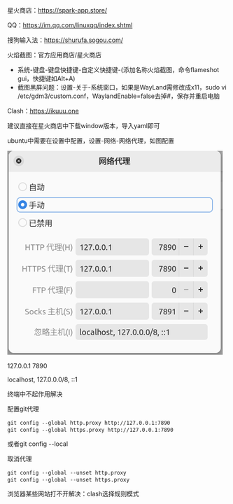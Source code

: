 星火商店：https://spark-app.store/

QQ：https://im.qq.com/linuxqq/index.shtml

搜狗输入法：https://shurufa.sogou.com/

火焰截图：官方应用商店/星火商店

- 系统-键盘-键盘快捷键-自定义快捷键-(添加名称火焰截图，命令flameshot gui，快捷键如Alt+A)
- 截图黑屏问题：设置-关于-系统窗口，如果是WayLand需修改成x11，sudo vi /etc/gdm3/custom.conf，WaylandEnable=false去掉#，保存并重启电脑

Clash：https://ikuuu.one

建议直接在星火商店中下载window版本，导入yaml即可

ubuntu中需要在设置中配置，设置-网络-网络代理，如图配置

![clash](clash_vpn.png)

127.0.0.1 7890

localhost, 127.0.0.0/8, ::1

<a id="linux_terminal">终端中不起作用解决</a>

配置git代理
```shell
git config --global http.proxy http://127.0.0.1:7890
git config --global https.proxy http://127.0.0.1:7890
```
或者git config --local

取消代理
```shell
git config --global --unset http.proxy
git config --global --unset https.proxy
```

浏览器某些网站打不开解决：clash选择规则模式